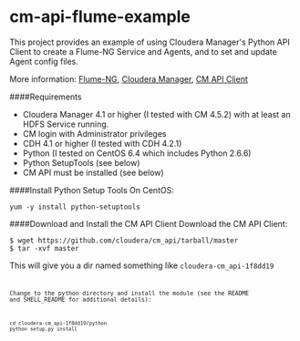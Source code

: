 cm-api-flume-example
====================

This project provides an example of using Cloudera Manager's Python API Client to create a Flume-NG Service and Agents, and to set and update Agent config files.

More information:  [Flume-NG](http://archive.cloudera.com/cdh4/cdh/4/flume-ng/FlumeUserGuide.html),  [Cloudera Manager](http://www.cloudera.com/content/cloudera/en/products/cloudera-manager.html), [CM API Client](http://cloudera.github.io/cm_api/)




####Requirements
- Cloudera Manager 4.1 or higher (I tested with CM 4.5.2) with at least an HDFS Service running. 
- CM login with Administrator privileges
- CDH 4.1 or higher (I tested with CDH 4.2.1)
- Python (I tested on CentOS 6.4 which includes Python 2.6.6)
- Python SetupTools (see below)
- CM API must be installed (see below)


####Install Python Setup Tools
On CentOS:

    yum -y install python-setuptools


####Download and Install the CM API Client
Download the CM API Client:

    $ wget https://github.com/cloudera/cm_api/tarball/master
    $ tar -xvf master

This will give you a dir named something like <code>cloudera-cm_api-1f8dd19<code>

Change to the python directory and install the module (see the README and SHELL_README for additional details):

    cd cloudera-cm_api-1f8dd19/python
    python setup.py install


    
